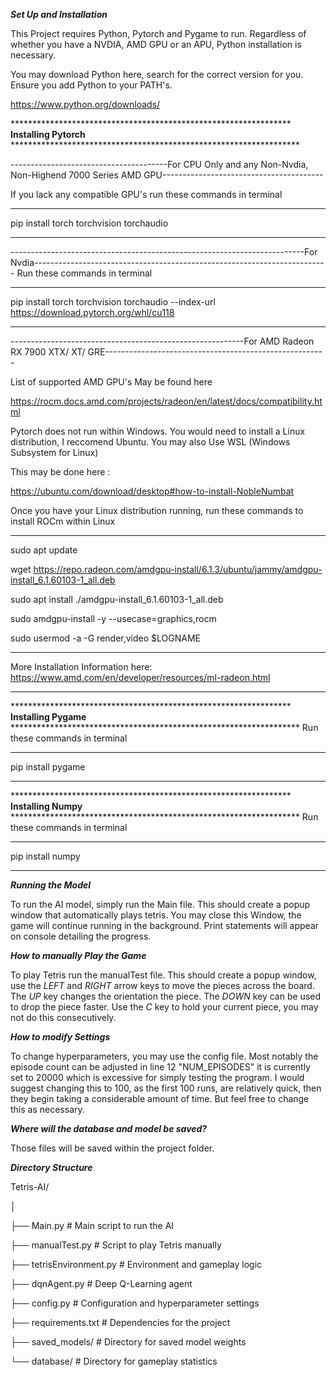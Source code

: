 ***Set Up and Installation***

This Project requires Python, Pytorch and Pygame to run. Regardless of whether you have a NVDIA, AMD GPU or an APU, Python installation is
necessary.

You may download Python here, search for the correct version for you. Ensure you add Python to your PATH's.

https://www.python.org/downloads/

**************************************************************** **Installing Pytorch** ******************************************************************

---------------------------------------For CPU Only and any Non-Nvdia, Non-Highend 7000 Series AMD GPU----------------------------------------

If you lack any compatible GPU's run these commands in terminal

*************************************************************************************
pip install torch torchvision torchaudio
*************************************************************************************

-------------------------------------------------------------------------For Nvdia-------------------------------------------------------------------------
Run these commands in terminal
*************************************************************************************
pip install torch torchvision torchaudio --index-url https://download.pytorch.org/whl/cu118
*************************************************************************************

----------------------------------------------------------For AMD Radeon RX 7900 XTX/ XT/ GRE-------------------------------------------------------

List of supported AMD GPU's May be found here

https://rocm.docs.amd.com/projects/radeon/en/latest/docs/compatibility.html

Pytorch does not run within Windows. You would need to install a Linux distribution, I 
reccomend Ubuntu. You may also Use WSL (Windows Subsystem for Linux)

This may be done here :

https://ubuntu.com/download/desktop#how-to-install-NobleNumbat

Once you have your Linux distribution running, run these commands to install ROCm
within Linux
*************************************************************************************
sudo apt update

wget https://repo.radeon.com/amdgpu-install/6.1.3/ubuntu/jammy/amdgpu-install_6.1.60103-1_all.deb

sudo apt install ./amdgpu-install_6.1.60103-1_all.deb

sudo amdgpu-install -y --usecase=graphics,rocm

sudo usermod -a -G render,video $LOGNAME

*************************************************************************************

More Installation Information here:
https://www.amd.com/en/developer/resources/ml-radeon.html

*************************************************************************************


**************************************************************** **Installing Pygame** ******************************************************************
Run these commands in terminal
******************************************************************
pip install pygame
******************************************************************
**************************************************************** **Installing Numpy** ******************************************************************
Run these commands in terminal
******************************************************************
pip install numpy
******************************************************************

***Running the Model***

To run the AI model, simply run the Main file. This should create a popup window that automatically plays tetris. You may close this Window, the game will
continue running in the background. Print statements will appear on console detailing the progress.

***How to manually Play the Game***

To play Tetris run the manualTest file. This should create a popup window, use the *LEFT* and *RIGHT* arrow keys to move the pieces across the board. The *UP*
key changes the orientation the piece. The *DOWN* key can be used to drop the piece faster. Use the *C* key to hold your current piece, you may not do this consecutively.

***How to modify Settings***

To change hyperparameters, you may use the config file. Most notably the episode count can be adjusted in line 12 "NUM_EPISODES" it is currently set to 20000 which is excessive for simply testing the program. I would suggest changing this to 100, as the first 100 runs, are relatively quick, then they begin taking a considerable amount of time. But feel free to change this as necessary.

***Where will the database and model be saved?***

Those files will be saved within the project folder.

***Directory Structure***

Tetris-AI/

│

├── Main.py                 # Main script to run the AI

├── manualTest.py           # Script to play Tetris manually

├── tetrisEnvironment.py    # Environment and gameplay logic

├── dqnAgent.py             # Deep Q-Learning agent

├── config.py               # Configuration and hyperparameter settings

├── requirements.txt        # Dependencies for the project

├── saved_models/           # Directory for saved model weights

└── database/               # Directory for gameplay statistics

